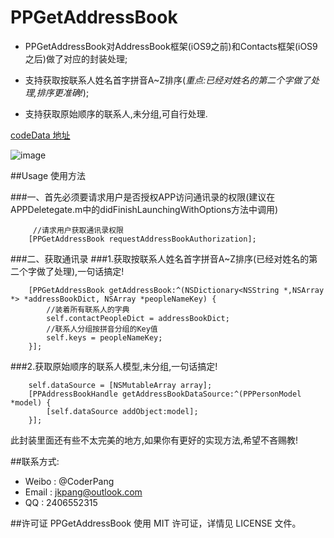 # PPGetAddressBook
* PPGetAddressBook对AddressBook框架(iOS9之前)和Contacts框架(iOS9之后)做了对应的封装处理;

* 支持获取按联系人姓名首字拼音A~Z排序(*重点:已经对姓名的第二个字做了处理,排序更准确!*);
* 支持获取原始顺序的联系人,未分组,可自行处理.

[codeData 地址](http://www.codedata.cn/cdetail/Objective-C/Demo/1471619974294285)

![image](https://github.com/jkpang/PPGetAddressBook/blob/master/AddressBook.mov.gif)

##Usage 使用方法

###一、首先必须要请求用户是否授权APP访问通讯录的权限(建议在APPDeletegate.m中的didFinishLaunchingWithOptions方法中调用)

```objc
     //请求用户获取通讯录权限
    [PPGetAddressBook requestAddressBookAuthorization];
```
###二、获取通讯录
###1.获取按联系人姓名首字拼音A~Z排序(已经对姓名的第二个字做了处理),一句话搞定!

```objc
    [PPGetAddressBook getAddressBook:^(NSDictionary<NSString *,NSArray *> *addressBookDict, NSArray *peopleNameKey) {
        //装着所有联系人的字典
        self.contactPeopleDict = addressBookDict;
        //联系人分组按拼音分组的Key值
        self.keys = peopleNameKey;
    }];
```
###2.获取原始顺序的联系人模型,未分组,一句话搞定!

```objc
    self.dataSource = [NSMutableArray array];
    [PPAddressBookHandle getAddressBookDataSource:^(PPPersonModel *model) {
        [self.dataSource addObject:model];
    }];
```

此封装里面还有些不太完美的地方,如果你有更好的实现方法,希望不吝赐教!

##联系方式:
* Weibo : @CoderPang
* Email : jkpang@outlook.com
* QQ : 2406552315

##许可证
PPGetAddressBook 使用 MIT 许可证，详情见 LICENSE 文件。




